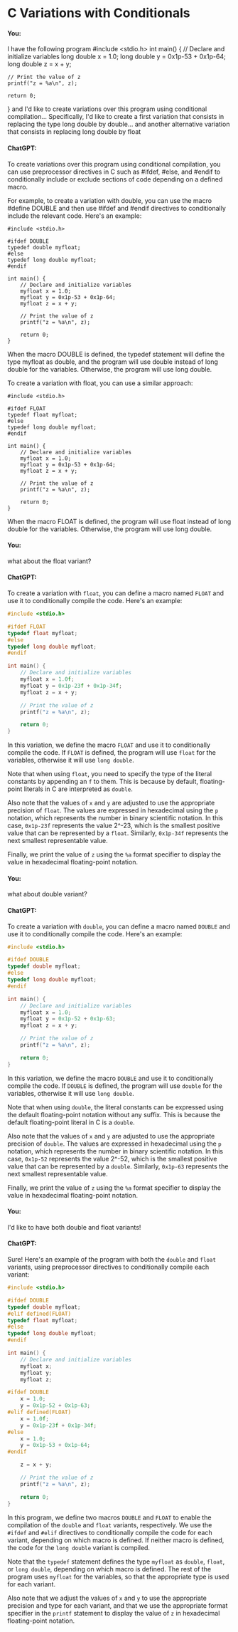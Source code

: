# C Variations with Conditionals

#### You:
I have the following program 
#include <stdio.h>
int main() {
    // Declare and initialize variables
    long double x = 1.0;
    long double y = 0x1p-53 + 0x1p-64;
    long double z = x + y;

    // Print the value of z
    printf("z = %a\n", z);

    return 0;
} 
and I'd like to create variations over this program using conditional compilation... Specifically, I'd like to create a first variation that consists in replacing the type long double by double... and another alternative variation that consists in replacing long double by float

#### ChatGPT:
To create variations over this program using conditional compilation, you can use preprocessor directives in C such as #ifdef, #else, and #endif to conditionally include or exclude sections of code depending on a defined macro.

For example, to create a variation with double, you can use the macro #define DOUBLE and then use #ifdef and #endif directives to conditionally include the relevant code. Here's an example:

```
#include <stdio.h>

#ifdef DOUBLE
typedef double myfloat;
#else
typedef long double myfloat;
#endif

int main() {
    // Declare and initialize variables
    myfloat x = 1.0;
    myfloat y = 0x1p-53 + 0x1p-64;
    myfloat z = x + y;

    // Print the value of z
    printf("z = %a\n", z);

    return 0;
} 
```

When the macro DOUBLE is defined, the typedef statement will define the type myfloat as double, and the program will use double instead of long double for the variables. Otherwise, the program will use long double.

To create a variation with float, you can use a similar approach:

```
#include <stdio.h>

#ifdef FLOAT
typedef float myfloat;
#else
typedef long double myfloat;
#endif

int main() {
    // Declare and initialize variables
    myfloat x = 1.0;
    myfloat y = 0x1p-53 + 0x1p-64;
    myfloat z = x + y;

    // Print the value of z
    printf("z = %a\n", z);

    return 0;
} 
```

When the macro FLOAT is defined, the program will use float instead of long double for the variables. Otherwise, the program will use long double.


#### You:
what about the float variant?

#### ChatGPT:
To create a variation with `float`, you can define a macro named `FLOAT` and use it to conditionally compile the code. Here's an example:

```c
#include <stdio.h>

#ifdef FLOAT
typedef float myfloat;
#else
typedef long double myfloat;
#endif

int main() {
    // Declare and initialize variables
    myfloat x = 1.0f;
    myfloat y = 0x1p-23f + 0x1p-34f;
    myfloat z = x + y;

    // Print the value of z
    printf("z = %a\n", z);

    return 0;
}
```

In this variation, we define the macro `FLOAT` and use it to conditionally compile the code. If `FLOAT` is defined, the program will use `float` for the variables, otherwise it will use `long double`.

Note that when using `float`, you need to specify the type of the literal constants by appending an `f` to them. This is because by default, floating-point literals in C are interpreted as `double`.

Also note that the values of `x` and `y` are adjusted to use the appropriate precision of `float`. The values are expressed in hexadecimal using the `p` notation, which represents the number in binary scientific notation. In this case, `0x1p-23f` represents the value 2^-23, which is the smallest positive value that can be represented by a `float`. Similarly, `0x1p-34f` represents the next smallest representable value.

Finally, we print the value of `z` using the `%a` format specifier to display the value in hexadecimal floating-point notation.


#### You:
what about double variant?

#### ChatGPT:
To create a variation with `double`, you can define a macro named `DOUBLE` and use it to conditionally compile the code. Here's an example:

```c
#include <stdio.h>

#ifdef DOUBLE
typedef double myfloat;
#else
typedef long double myfloat;
#endif

int main() {
    // Declare and initialize variables
    myfloat x = 1.0;
    myfloat y = 0x1p-52 + 0x1p-63;
    myfloat z = x + y;

    // Print the value of z
    printf("z = %a\n", z);

    return 0;
}
```

In this variation, we define the macro `DOUBLE` and use it to conditionally compile the code. If `DOUBLE` is defined, the program will use `double` for the variables, otherwise it will use `long double`.

Note that when using `double`, the literal constants can be expressed using the default floating-point notation without any suffix. This is because the default floating-point literal in C is a `double`.

Also note that the values of `x` and `y` are adjusted to use the appropriate precision of `double`. The values are expressed in hexadecimal using the `p` notation, which represents the number in binary scientific notation. In this case, `0x1p-52` represents the value 2^-52, which is the smallest positive value that can be represented by a `double`. Similarly, `0x1p-63` represents the next smallest representable value.

Finally, we print the value of `z` using the `%a` format specifier to display the value in hexadecimal floating-point notation.


#### You:
I'd like to have both double and float variants!

#### ChatGPT:
Sure! Here's an example of the program with both the `double` and `float` variants, using preprocessor directives to conditionally compile each variant:

```c
#include <stdio.h>

#ifdef DOUBLE
typedef double myfloat;
#elif defined(FLOAT)
typedef float myfloat;
#else
typedef long double myfloat;
#endif

int main() {
    // Declare and initialize variables
    myfloat x;
    myfloat y;
    myfloat z;

#ifdef DOUBLE
    x = 1.0;
    y = 0x1p-52 + 0x1p-63;
#elif defined(FLOAT)
    x = 1.0f;
    y = 0x1p-23f + 0x1p-34f;
#else
    x = 1.0;
    y = 0x1p-53 + 0x1p-64;
#endif

    z = x + y;

    // Print the value of z
    printf("z = %a\n", z);

    return 0;
}
```

In this program, we define two macros `DOUBLE` and `FLOAT` to enable the compilation of the `double` and `float` variants, respectively. We use the `#ifdef` and `#elif` directives to conditionally compile the code for each variant, depending on which macro is defined. If neither macro is defined, the code for the `long double` variant is compiled.

Note that the `typedef` statement defines the type `myfloat` as `double`, `float`, or `long double`, depending on which macro is defined. The rest of the program uses `myfloat` for the variables, so that the appropriate type is used for each variant.

Also note that we adjust the values of `x` and `y` to use the appropriate precision and type for each variant, and that we use the appropriate format specifier in the `printf` statement to display the value of `z` in hexadecimal floating-point notation.

